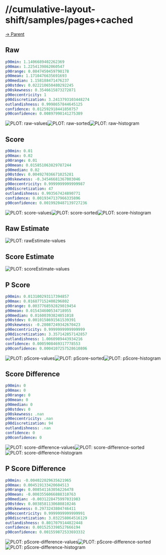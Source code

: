 
# //cumulative-layout-shift/samples/pages+cached

[→ Parent](../..)


## Raw


```yaml
p90min: 1.1406689402262369
p90max: 1.2254139862060547
p90range: 0.0847450459798178
p90mean: 1.1710476635691693
p90median: 1.158188471476237
p90stdev: 0.022210650480292245
p90skewness: 0.3546615873272871
p90eccentricity: 1
p90discretization: 3.2413793103448274
outlandishness: 0.9998657844645125
confidence: 0.012592918441850757
p90confidence: 0.00897998141275389

```

![PLOT: raw-values](./raw/values.svg)![PLOT: raw-sorted](./raw/sorted.svg)![PLOT: raw-histogram](./raw/histogram.svg)
## Score


```yaml
p90min: 0.01
p90max: 0.02
p90range: 0.01
p90mean: 0.015851063829787244
p90median: 0.02
p90stdev: 0.004927036671025281
p90skewness: -0.34546681367003046
p90eccentricity: 0.9999999999999987
p90discretization: 47
outlandishness: 0.993567424890771
confidence: 0.0019347137966335896
p90confidence: 0.0019920487139727236

```

![PLOT: score-values](./score/values.svg)![PLOT: score-sorted](./score/sorted.svg)![PLOT: score-histogram](./score/histogram.svg)
## Raw Estimate

![PLOT: rawEstimate-values](./rawEstimate/values.svg)
## Score Estimate

![PLOT: scoreEstimate-values](./scoreEstimate/values.svg)
## P Score


```yaml
p90min: 0.013100293117394857
p90max: 0.016877152400296802
p90range: 0.0037768592829019454
p90mean: 0.015434600534718955
p90median: 0.01600393824851018
p90stdev: 0.0010158691561539391
p90skewness: -0.28087249342670423
p90eccentricity: 0.9999999999999999
p90discretization: 3.357142857142857
outlandishness: 1.0060989443934216
confidence: 0.0005908469317778553
p90confidence: 0.0004107257528610806

```

![PLOT: pScore-values](./pScore/values.svg)![PLOT: pScore-sorted](./pScore/sorted.svg)![PLOT: pScore-histogram](./pScore/histogram.svg)
## Score Difference


```yaml
p90min: 0
p90max: 0
p90range: 0
p90mean: 0
p90median: 0
p90stdev: 0
p90skewness: .nan
p90eccentricity: .nan
p90discretization: 94
outlandishness: .nan
confidence: 0
p90confidence: 0

```

![PLOT: score-difference-values](./score-difference/values.svg)![PLOT: score-difference-sorted](./score-difference/sorted.svg)![PLOT: score-difference-histogram](./score-difference/histogram.svg)
## P Score Difference


```yaml
p90min: -0.004022029635621965
p90max: 0.004519133420604513
p90range: 0.008541163056226478
p90mean: -0.0003556066888310763
p90median: -0.0031228475997031983
p90stdev: 0.0038581130680810246
p90skewness: 0.2973243804746411
p90eccentricity: 0.9999999999999991
p90discretization: 3.032258064516129
outlandishness: 0.8017079144822448
confidence: 0.0015253398527666194
p90confidence: 0.001559872533693332

```

![PLOT: pScore-difference-values](./pScore-difference/values.svg)![PLOT: pScore-difference-sorted](./pScore-difference/sorted.svg)![PLOT: pScore-difference-histogram](./pScore-difference/histogram.svg)